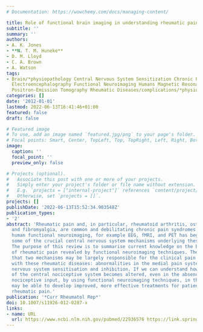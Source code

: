 ```yaml
---
# Documentation: https://wowchemy.com/docs/managing-content/

title: Role of functional brain imaging in understanding rheumatic pain
subtitle: ''
summary: ''
authors:
- A. K. Jones
- **N. T. M. Huneke**
- D. M. Lloyd
- C. A. Brown
- A. Watson
tags:
- Brain/*physiopathology Central Nervous System Sensitization Chronic Pain/etiology/*physiopathology
  Electroencephalography Functional Neuroimaging Humans Magnetic Resonance Imaging
  Positron-Emission Tomography Rheumatic Diseases/complications/*physiopathology
categories: []
date: '2012-01-01'
lastmod: 2022-06-13T16:41:46+01:00
featured: false
draft: false

# Featured image
# To use, add an image named `featured.jpg/png` to your page's folder.
# Focal points: Smart, Center, TopLeft, Top, TopRight, Left, Right, BottomLeft, Bottom, BottomRight.
image:
  caption: ''
  focal_point: ''
  preview_only: false

# Projects (optional).
#   Associate this post with one or more of your projects.
#   Simply enter your project's folder or file name without extension.
#   E.g. `projects = ["internal-project"]` references `content/project/deep-learning/index.md`.
#   Otherwise, set `projects = []`.
projects: []
publishDate: '2022-06-13T15:52:34.903548Z'
publication_types:
- '2'
abstract: 'Rheumatic pain and, in particular, rheumatoid arthritis, osteoarthritis
  and fibromyalgia, are common and debilitating chronic pain syndromes. Recently,
  human functional neuroimaging, for example EEG, fMRI, and PET has begun to reveal
  some of the crucial central nervous system mechanisms underlying these diseases.
  The purpose of this review is to summarise current knowledge on the brain mechanisms
  of rheumatic pain revealed by functional neuroimaging techniques. The evidence suggests
  that two mechanisms may be largely responsible for the clinical pain associated
  with these rheumatic diseases: abnormalities in the medial pain system and/or central
  nervous system sensitisation and inhibition. If we can understand how functioning
  of the central nociceptive system becomes altered, even in the absence of peripheral
  nociceptive input, by using functional neuroimaging techniques, in the future we
  may be able to develop improved, more effective treatments for patients with chronic
  rheumatic pain.'
publication: '*Curr Rheumatol Rep*'
doi: 10.1007/s11926-012-0287-x
links:
- name: URL
  url: https://www.ncbi.nlm.nih.gov/pubmed/22936576 https://link.springer.com/article/10.1007/s11926-012-0287-x
---
```

